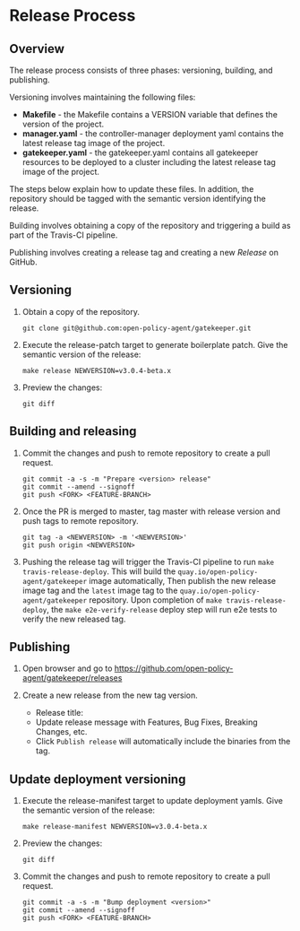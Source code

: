 # Release Process

## Overview

The release process consists of three phases: versioning, building, and publishing.

Versioning involves maintaining the following files:
- **Makefile** - the Makefile contains a VERSION variable that defines the version of the project.
- **manager.yaml** - the controller-manager deployment yaml contains the latest release tag image of the project.
- **gatekeeper.yaml** - the gatekeeper.yaml contains all gatekeeper resources to be deployed to a cluster including the latest release tag image of the project.

The steps below explain how to update these files. In addition, the repository should be tagged with the semantic version identifying the release.

Building involves obtaining a copy of the repository and triggering a build as part of the Travis-CI pipeline.

Publishing involves creating a release tag and creating a new *Release* on GitHub.

## Versioning

1. Obtain a copy of the repository.

	```
	git clone git@github.com:open-policy-agent/gatekeeper.git
	```

1. Execute the release-patch target to generate boilerplate patch. Give the semantic version of the release:

	```
	make release NEWVERSION=v3.0.4-beta.x
	```
1. Preview the changes:

	```
	git diff
	```

## Building and releasing

1. Commit the changes and push to remote repository to create a pull request.

	```
	git commit -a -s -m "Prepare <version> release"
    git commit --amend --signoff
	git push <FORK> <FEATURE-BRANCH>
	```

1. Once the PR is merged to master, tag master with release version and push tags to remote repository.

	```
	git tag -a <NEWVERSION> -m '<NEWVERSION>'
	git push origin <NEWVERSION>
	```

1. Pushing the release tag will trigger the Travis-CI pipeline to run `make travis-release-deploy`. 
This will build the `quay.io/open-policy-agent/gatekeeper` image automatically, Then publish the new release image tag and the `latest` image tag 
to the `quay.io/open-policy-agent/gatekeeper` repository. 
Upon completion of `make travis-release-deploy`, the `make e2e-verify-release` deploy step will run e2e tests to verify the new released tag.

## Publishing

1. Open browser and go to https://github.com/open-policy-agent/gatekeeper/releases

1. Create a new release from the new tag version.
	- Release title: <NEWVERSION>
    - Update release message with Features, Bug Fixes, Breaking Changes, etc.
	- Click `Publish release` will automatically include the binaries from the tag.

## Update deployment versioning

1. Execute the release-manifest target to update deployment yamls. Give the semantic version of the release:

	```
	make release-manifest NEWVERSION=v3.0.4-beta.x
	```
1. Preview the changes:

	```
	git diff
	```
1. Commit the changes and push to remote repository to create a pull request.

	```
	git commit -a -s -m "Bump deployment <version>"
    git commit --amend --signoff
	git push <FORK> <FEATURE-BRANCH>
	```